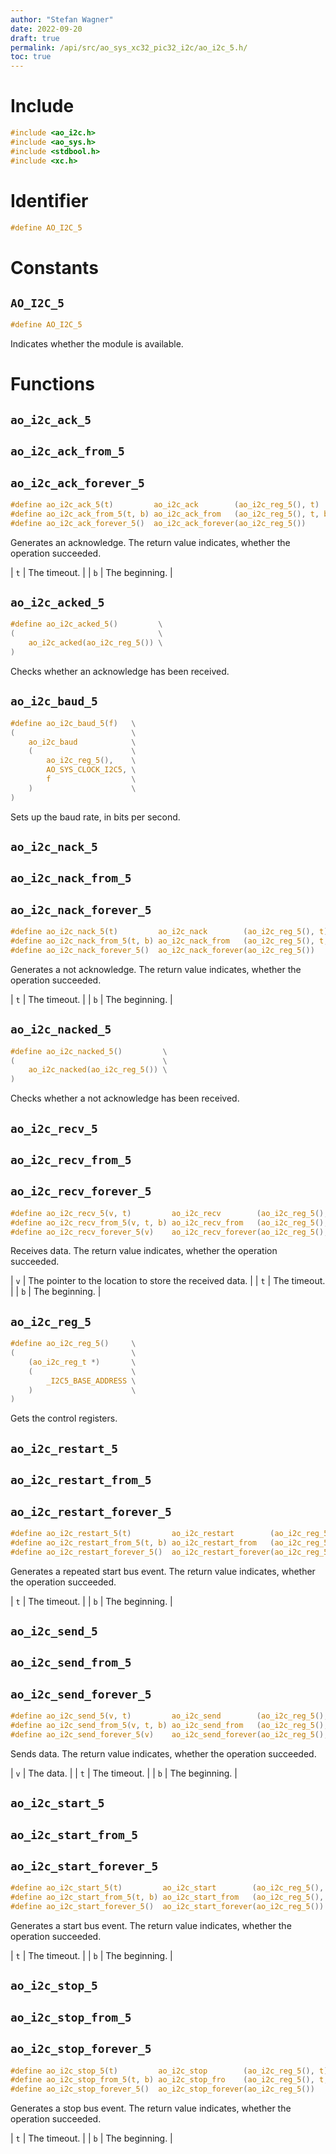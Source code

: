 ```yaml
---
author: "Stefan Wagner"
date: 2022-09-20
draft: true
permalink: /api/src/ao_sys_xc32_pic32_i2c/ao_i2c_5.h/
toc: true
---
```


# Include

```c
#include <ao_i2c.h>
#include <ao_sys.h>
#include <stdbool.h>
#include <xc.h>
```

# Identifier

```c
#define AO_I2C_5
```

# Constants

## `AO_I2C_5`

```c
#define AO_I2C_5
```

Indicates whether the module is available.

# Functions

## `ao_i2c_ack_5`
## `ao_i2c_ack_from_5`
## `ao_i2c_ack_forever_5`

```c
#define ao_i2c_ack_5(t)         ao_i2c_ack        (ao_i2c_reg_5(), t)
#define ao_i2c_ack_from_5(t, b) ao_i2c_ack_from   (ao_i2c_reg_5(), t, b)
#define ao_i2c_ack_forever_5()  ao_i2c_ack_forever(ao_i2c_reg_5())
```

Generates an acknowledge. The return value indicates, whether the operation succeeded.

| `t` | The timeout. |
| `b` | The beginning. |

## `ao_i2c_acked_5`

```c
#define ao_i2c_acked_5()         \
(                                \
    ao_i2c_acked(ao_i2c_reg_5()) \
)
```

Checks whether an acknowledge has been received.

## `ao_i2c_baud_5`

```c
#define ao_i2c_baud_5(f)   \
(                          \
    ao_i2c_baud            \
    (                      \
        ao_i2c_reg_5(),    \
        AO_SYS_CLOCK_I2C5, \
        f                  \
    )                      \
)
```

Sets up the baud rate, in bits per second.

## `ao_i2c_nack_5`
## `ao_i2c_nack_from_5`
## `ao_i2c_nack_forever_5`

```c
#define ao_i2c_nack_5(t)         ao_i2c_nack        (ao_i2c_reg_5(), t)
#define ao_i2c_nack_from_5(t, b) ao_i2c_nack_from   (ao_i2c_reg_5(), t, b)
#define ao_i2c_nack_forever_5()  ao_i2c_nack_forever(ao_i2c_reg_5())
```

Generates a not acknowledge. The return value indicates, whether the operation succeeded.

| `t` | The timeout. |
| `b` | The beginning. |

## `ao_i2c_nacked_5`

```c
#define ao_i2c_nacked_5()         \
(                                 \
    ao_i2c_nacked(ao_i2c_reg_5()) \
)
```

Checks whether a not acknowledge has been received.

## `ao_i2c_recv_5`
## `ao_i2c_recv_from_5`
## `ao_i2c_recv_forever_5`

```c
#define ao_i2c_recv_5(v, t)         ao_i2c_recv        (ao_i2c_reg_5(), v, t)
#define ao_i2c_recv_from_5(v, t, b) ao_i2c_recv_from   (ao_i2c_reg_5(), v, t, b)
#define ao_i2c_recv_forever_5(v)    ao_i2c_recv_forever(ao_i2c_reg_5(), v)
```

Receives data. The return value indicates, whether the operation succeeded.

| `v` | The pointer to the location to store the received data. |
| `t` | The timeout. |
| `b` | The beginning. |

## `ao_i2c_reg_5`

```c
#define ao_i2c_reg_5()     \
(                          \
    (ao_i2c_reg_t *)       \
    (                      \
        _I2C5_BASE_ADDRESS \
    )                      \
)
```

Gets the control registers.

## `ao_i2c_restart_5`
## `ao_i2c_restart_from_5`
## `ao_i2c_restart_forever_5`

```c
#define ao_i2c_restart_5(t)         ao_i2c_restart        (ao_i2c_reg_5(), t)
#define ao_i2c_restart_from_5(t, b) ao_i2c_restart_from   (ao_i2c_reg_5(), t, b)
#define ao_i2c_restart_forever_5()  ao_i2c_restart_forever(ao_i2c_reg_5())
```

Generates a repeated start bus event. The return value indicates, whether the operation succeeded.

| `t` | The timeout. |
| `b` | The beginning. |

## `ao_i2c_send_5`
## `ao_i2c_send_from_5`
## `ao_i2c_send_forever_5`

```c
#define ao_i2c_send_5(v, t)         ao_i2c_send        (ao_i2c_reg_5(), v, t)
#define ao_i2c_send_from_5(v, t, b) ao_i2c_send_from   (ao_i2c_reg_5(), v, t, b)
#define ao_i2c_send_forever_5(v)    ao_i2c_send_forever(ao_i2c_reg_5(), v)
```

Sends data. The return value indicates, whether the operation succeeded.

| `v` | The data. |
| `t` | The timeout. |
| `b` | The beginning. |

## `ao_i2c_start_5`
## `ao_i2c_start_from_5`
## `ao_i2c_start_forever_5`

```c
#define ao_i2c_start_5(t)         ao_i2c_start        (ao_i2c_reg_5(), t)
#define ao_i2c_start_from_5(t, b) ao_i2c_start_from   (ao_i2c_reg_5(), t, b)
#define ao_i2c_start_forever_5()  ao_i2c_start_forever(ao_i2c_reg_5())
```

Generates a start bus event. The return value indicates, whether the operation succeeded.

| `t` | The timeout. |
| `b` | The beginning. |

## `ao_i2c_stop_5`
## `ao_i2c_stop_from_5`
## `ao_i2c_stop_forever_5`

```c
#define ao_i2c_stop_5(t)         ao_i2c_stop        (ao_i2c_reg_5(), t)
#define ao_i2c_stop_from_5(t, b) ao_i2c_stop_fro    (ao_i2c_reg_5(), t, b)
#define ao_i2c_stop_forever_5()  ao_i2c_stop_forever(ao_i2c_reg_5())
```

Generates a stop bus event. The return value indicates, whether the operation succeeded.

| `t` | The timeout. |
| `b` | The beginning. |
